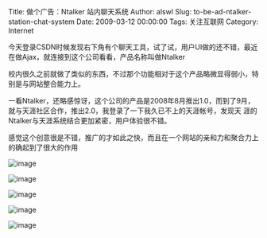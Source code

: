 Title: 做个广告：Ntalker 站内聊天系统
Author: alswl
Slug: to-be-ad-ntalker-station-chat-system
Date: 2009-03-12 00:00:00
Tags: 关注互联网
Category: Internet

今天登录CSDN时候发现右下角有个聊天工具，试了试，用户UI做的还不错，最近在做Ajax，就连接到这个公司看看，产品名称叫做Ntalker

校内很久之前就做了类似的东西，不过那个功能相对于这个产品略微显得弱小，特别是与网站整合能力上。

一看Ntalker，还略感惊讶，这个公司的产品是2008年8月推出1.0，而到了9月，就与天涯社区合作，推出2.0，我登录了一下我久已不上的天涯帐号，发现天
涯的Ntalker与天涯系统结合更加紧密，用户体验很不错。

感觉这个创意很是不错，推广的才如此之快，而且在一个网站的亲和力和聚合力上的确起到了很大的作用

![image](https://ohsolnxaa.qnssl.com/upload_dropbox/201612/404.gif)

![image](https://ohsolnxaa.qnssl.com/upload_dropbox/201612/404.gif)

![image](https://ohsolnxaa.qnssl.com/upload_dropbox/201612/404.gif)

![image](https://ohsolnxaa.qnssl.com/upload_dropbox/201612/404.gif)

![image](https://ohsolnxaa.qnssl.com/upload_dropbox/201612/404.gif)

